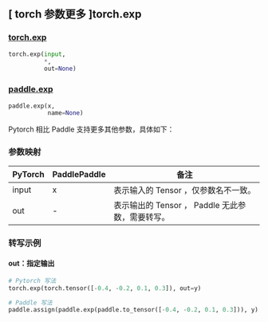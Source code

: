 ## [ torch 参数更多 ]torch.exp
### [torch.exp](https://pytorch.org/docs/stable/generated/torch.exp.html?highlight=torch+exp#torch.exp)

```python
torch.exp(input,
          *,
          out=None)
```

### [paddle.exp](https://www.paddlepaddle.org.cn/documentation/docs/zh/api/paddle/exp_cn.html#exp)

```python
paddle.exp(x,
           name=None)
```

Pytorch 相比 Paddle 支持更多其他参数，具体如下：
### 参数映射
| PyTorch       | PaddlePaddle | 备注                                                   |
| ------------- | ------------ | ------------------------------------------------------ |
|  input  |  x  | 表示输入的 Tensor ，仅参数名不一致。  |
|  out  | -  | 表示输出的 Tensor ， Paddle 无此参数，需要转写。    |


### 转写示例
#### out：指定输出
```python
# Pytorch 写法
torch.exp(torch.tensor([-0.4, -0.2, 0.1, 0.3]), out=y)

# Paddle 写法
paddle.assign(paddle.exp(paddle.to_tensor([-0.4, -0.2, 0.1, 0.3])), y)
```
